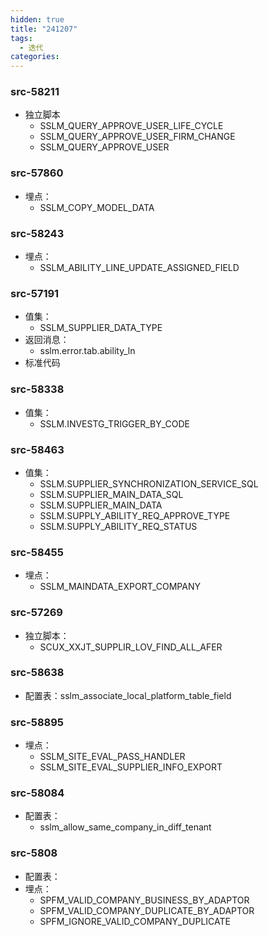 ```yaml
---
hidden: true
title: "241207"
tags:
  - 迭代
categories:
---
```


### src-58211

- 独立脚本
	- SSLM_QUERY_APPROVE_USER_LIFE_CYCLE
	- SSLM_QUERY_APPROVE_USER_FIRM_CHANGE
	- SSLM_QUERY_APPROVE_USER


### src-57860

- 埋点：
	- SSLM_COPY_MODEL_DATA

### src-58243

- 埋点： 
	- SSLM_ABILITY_LINE_UPDATE_ASSIGNED_FIELD



### src-57191

- 值集：
	- SSLM_SUPPLIER_DATA_TYPE
- 返回消息：
	- sslm.error.tab.ability_ln
- 标准代码


### src-58338


- 值集：
	- SSLM.INVESTG_TRIGGER_BY_CODE



### src-58463

- 值集：
	- SSLM.SUPPLIER_SYNCHRONIZATION_SERVICE_SQL
	- SSLM.SUPPLIER_MAIN_DATA_SQL
	- SSLM.SUPPLIER_MAIN_DATA
	- SSLM.SUPPLY_ABILITY_REQ_APPROVE_TYPE
	- SSLM.SUPPLY_ABILITY_REQ_STATUS




### src-58455

- 埋点：
	- SSLM_MAINDATA_EXPORT_COMPANY



### src-57269

- 独立脚本：
	- SCUX_XXJT_SUPPLIR_LOV_FIND_ALL_AFER


### src-58638

- 配置表：sslm_associate_local_platform_table_field



### src-58895

- 埋点：
	- SSLM_SITE_EVAL_PASS_HANDLER
	- SSLM_SITE_EVAL_SUPPLIER_INFO_EXPORT




### src-58084

- 配置表：
	- sslm_allow_same_company_in_diff_tenant



### src-5808

- 配置表：
- 埋点：
	- SPFM_VALID_COMPANY_BUSINESS_BY_ADAPTOR
	- SPFM_VALID_COMPANY_DUPLICATE_BY_ADAPTOR
	- SPFM_IGNORE_VALID_COMPANY_DUPLICATE